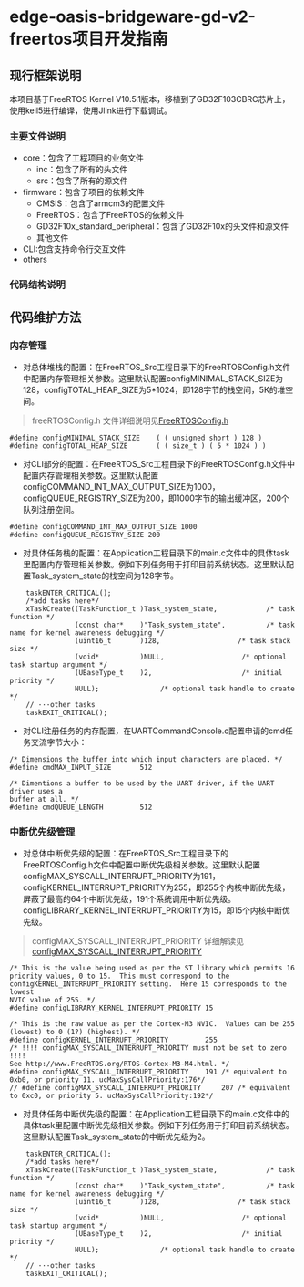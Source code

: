 # edge-oasis-bridgeware-gd-v2-freertos项目开发指南

## 现行框架说明

本项目基于FreeRTOS Kernel V10.5.1版本，移植到了GD32F103CBRC芯片上，使用keil5进行编译，使用Jlink进行下载调试。


###  主要文件说明
*   core：包含了工程项目的业务文件
    *   inc：包含了所有的头文件
    *   src：包含了所有的源文件
*   firmware：包含了项目的依赖文件
    *   CMSIS：包含了armcm3的配置文件
    *   FreeRTOS：包含了FreeRTOS的依赖文件
    *   GD32F10x_standard_peripheral：包含了GD32F10x的头文件和源文件
    *   其他文件
*   CLI:包含支持命令行交互文件
*   others

###  代码结构说明




## 代码维护方法

### 内存管理


*   对总体堆栈的配置：在FreeRTOS_Src工程目录下的FreeRTOSConfig.h文件中配置内存管理相关参数。这里默认配置configMINIMAL_STACK_SIZE为128，configTOTAL_HEAP_SIZE为5*1024，即128字节的栈空间，5K的堆空间。
> freeRTOSConfig.h 文件详细说明见[FreeRTOSConfig.h](https://www.freertos.org/zh-cn-cmn-s/a00110.html)

```
#define configMINIMAL_STACK_SIZE	( ( unsigned short ) 128 )
#define configTOTAL_HEAP_SIZE		( ( size_t ) ( 5 * 1024 ) )
```

 *  对CLI部分的配置：在FreeRTOS_Src工程目录下的FreeRTOSConfig.h文件中配置内存管理相关参数。这里默认配置configCOMMAND_INT_MAX_OUTPUT_SIZE为1000，configQUEUE_REGISTRY_SIZE为200，即1000字节的输出缓冲区，200个队列注册空间。
```
#define configCOMMAND_INT_MAX_OUTPUT_SIZE 1000
#define configQUEUE_REGISTRY_SIZE 200
```

*   对具体任务栈的配置：在Application工程目录下的main.c文件中的具体task里配置内存管理相关参数。例如下列任务用于打印目前系统状态。这里默认配置Task_system_state的栈空间为128字节。
```
	taskENTER_CRITICAL();  
	/*add tasks here*/
	xTaskCreate((TaskFunction_t )Task_system_state,            /* task function */
				(const char*    )"Task_system_state",          /* task name for kernel awareness debugging */
				(uint16_t       )128,                   /* task stack size */
				(void*          )NULL,                   /* optional task startup argument */
				(UBaseType_t    )2,                      /* initial priority */
				NULL);               /* optional task handle to create */
    // ···other tasks
	taskEXIT_CRITICAL();

```
*   对CLI注册任务的内存配置，在UARTCommandConsole.c配置申请的cmd任务交流字节大小：

```
/* Dimensions the buffer into which input characters are placed. */
#define cmdMAX_INPUT_SIZE		512

/* Dimentions a buffer to be used by the UART driver, if the UART driver uses a
buffer at all. */
#define cmdQUEUE_LENGTH			512

```


### 中断优先级管理


*   对总体中断优先级的配置：在FreeRTOS_Src工程目录下的FreeRTOSConfig.h文件中配置中断优先级相关参数。这里默认配置configMAX_SYSCALL_INTERRUPT_PRIORITY为191，configKERNEL_INTERRUPT_PRIORITY为255，即255个内核中断优先级，屏蔽了最高的64个中断优先级，191个系统调用中断优先级。configLIBRARY_KERNEL_INTERRUPT_PRIORITY为15，即15个内核中断优先级。
> configMAX_SYSCALL_INTERRUPT_PRIORITY 详细解读见[configMAX_SYSCALL_INTERRUPT_PRIORITY](https://www.freertos.org/FreeRTOS_Support_Forum_Archive/March_2018/freertos_Interrupt_Priority_For_Cortex_M_series_configLIBRARY_MAX_SYSCALL_INTERRUPT_PRIORITY_fe512cffj.html)

```
/* This is the value being used as per the ST library which permits 16
priority values, 0 to 15.  This must correspond to the
configKERNEL_INTERRUPT_PRIORITY setting.  Here 15 corresponds to the lowest
NVIC value of 255. */
#define configLIBRARY_KERNEL_INTERRUPT_PRIORITY	15
```
```
/* This is the raw value as per the Cortex-M3 NVIC.  Values can be 255
(lowest) to 0 (1?) (highest). */
#define configKERNEL_INTERRUPT_PRIORITY 		255
/* !!!! configMAX_SYSCALL_INTERRUPT_PRIORITY must not be set to zero !!!!
See http://www.FreeRTOS.org/RTOS-Cortex-M3-M4.html. */
#define configMAX_SYSCALL_INTERRUPT_PRIORITY 	191 /* equivalent to 0xb0, or priority 11. ucMaxSysCallPriority:176*/
// #define configMAX_SYSCALL_INTERRUPT_PRIORITY 	207 /* equivalent to 0xc0, or priority 5. ucMaxSysCallPriority:192*/
```
*   对具体任务中断优先级的配置：在Application工程目录下的main.c文件中的具体task里配置中断优先级相关参数。例如下列任务用于打印目前系统状态。这里默认配置Task_system_state的中断优先级为2。
```
    taskENTER_CRITICAL();  
    /*add tasks here*/
    xTaskCreate((TaskFunction_t )Task_system_state,            /* task function */
                (const char*    )"Task_system_state",          /* task name for kernel awareness debugging */
                (uint16_t       )128,                   /* task stack size */
                (void*          )NULL,                   /* optional task startup argument */
                (UBaseType_t    )2,                      /* initial priority */
                NULL);               /* optional task handle to create */
    // ···other tasks
    taskEXIT_CRITICAL();

```

